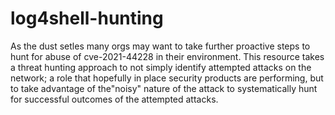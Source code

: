 # log4shell-hunting
As the dust setles many orgs may want to take further proactive steps to hunt for abuse of cve-2021-44228 in their environment. This resource takes a threat hunting approach to not simply identify attempted attacks on the network; a role that hopefully in place security products are performing, but to take advantage of the"noisy" nature of the attack to systematically hunt for successful outcomes of the attempted attacks. 

